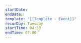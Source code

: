 ```yaml
---
startDate: 
endDate: 
template: "[[Template - Event]]"
recurDay: Tuesday
startTime: 04:30
endTime: 07:00
---
```

